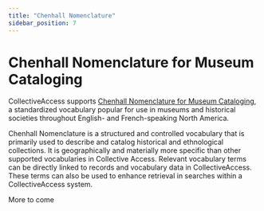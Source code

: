```yaml
---
title: "Chenhall Nomenclature"
sidebar_position: 7
---
```


# Chenhall Nomenclature for Museum Cataloging

CollectiveAccess supports [Chenhall Nomenclature for Museum
Cataloging](https://www.nomenclature.info/apropos-about.app?lang=en#Heading-About),
a standardized vocabulary popular for use in museums and historical
societies throughout English- and French-speaking North America.

Chenhall Nomenclature is a structured and controlled vocabulary that is
primarily used to describe and catalog historical and ethnological
collections. It is geographically and materially more specific than
other supported vocabularies in Collective Access. Relevant vocabulary
terms can be directly linked to records and vocabulary data in
CollectiveAccess. These terms can also be used to enhance retrieval in
searches within a CollectiveAccess system.

More to come
